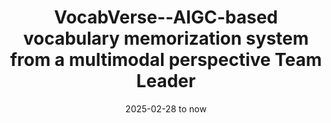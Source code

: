 ---
title:          >-
  VocabVerse--AIGC-based vocabulary memorization system from a multimodal perspective
  <span class="badge badge-pill badge-info">Team Leader</span>
date:           2025-02-28 to now
selected:       true
description: >-
  This project aims to develop a multimodal word memory system based on AIGC by combining large-scale model generation technology and multimodal learning theory. The system provides users with a new word memorization experience and improves memory retention by integrating DeepSeek and Stable Diffusion models.
cover:          /assets/images/covers/vis1.png
role:
  - Team Leader
links:
  Code: https://github.com/xxtd223/word-learning-software
---